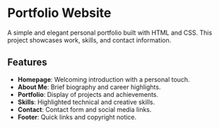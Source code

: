 # Portfolio Website

A simple and elegant personal portfolio built with HTML and CSS. This project showcases work, skills, and contact information.

## Features

- **Homepage**: Welcoming introduction with a personal touch.
- **About Me**: Brief biography and career highlights.
- **Portfolio**: Display of projects and achievements.
- **Skills**: Highlighted technical and creative skills.
- **Contact**: Contact form and social media links.
- **Footer**: Quick links and copyright notice.
